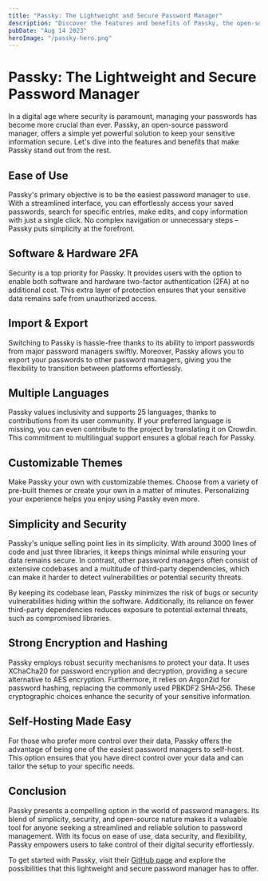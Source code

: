 ```yaml
---
title: "Passky: The Lightweight and Secure Password Manager"
description: "Discover the features and benefits of Passky, the open-source password manager."
pubDate: "Aug 14 2023"
heroImage: "/passky-hero.png"
---
```


# Passky: The Lightweight and Secure Password Manager

In a digital age where security is paramount, managing your passwords has become more crucial than ever. Passky, an open-source password manager, offers a simple yet powerful solution to keep your sensitive information secure. Let's dive into the features and benefits that make Passky stand out from the rest.

## **Ease of Use**

Passky's primary objective is to be the easiest password manager to use. With a streamlined interface, you can effortlessly access your saved passwords, search for specific entries, make edits, and copy information with just a single click. No complex navigation or unnecessary steps – Passky puts simplicity at the forefront.

## **Software & Hardware 2FA**

Security is a top priority for Passky. It provides users with the option to enable both software and hardware two-factor authentication (2FA) at no additional cost. This extra layer of protection ensures that your sensitive data remains safe from unauthorized access.

## **Import & Export**

Switching to Passky is hassle-free thanks to its ability to import passwords from major password managers swiftly. Moreover, Passky allows you to export your passwords to other password managers, giving you the flexibility to transition between platforms effortlessly.

## **Multiple Languages**

Passky values inclusivity and supports 25 languages, thanks to contributions from its user community. If your preferred language is missing, you can even contribute to the project by translating it on Crowdin. This commitment to multilingual support ensures a global reach for Passky.

## **Customizable Themes**

Make Passky your own with customizable themes. Choose from a variety of pre-built themes or create your own in a matter of minutes. Personalizing your experience helps you enjoy using Passky even more.

## **Simplicity and Security**

Passky's unique selling point lies in its simplicity. With around 3000 lines of code and just three libraries, it keeps things minimal while ensuring your data remains secure. In contrast, other password managers often consist of extensive codebases and a multitude of third-party dependencies, which can make it harder to detect vulnerabilities or potential security threats.

By keeping its codebase lean, Passky minimizes the risk of bugs or security vulnerabilities hiding within the software. Additionally, its reliance on fewer third-party dependencies reduces exposure to potential external threats, such as compromised libraries.

## **Strong Encryption and Hashing**

Passky employs robust security mechanisms to protect your data. It uses XChaCha20 for password encryption and decryption, providing a secure alternative to AES encryption. Furthermore, it relies on Argon2id for password hashing, replacing the commonly used PBKDF2 SHA-256. These cryptographic choices enhance the security of your sensitive information.

## **Self-Hosting Made Easy**

For those who prefer more control over their data, Passky offers the advantage of being one of the easiest password managers to self-host. This option ensures that you have direct control over your data and can tailor the setup to your specific needs.

## **Conclusion**

Passky presents a compelling option in the world of password managers. Its blend of simplicity, security, and open-source nature makes it a valuable tool for anyone seeking a streamlined and reliable solution to password management. With its focus on ease of use, data security, and flexibility, Passky empowers users to take control of their digital security effortlessly.

To get started with Passky, visit their [GitHub page](https://github.com/passky/passky) and explore the possibilities that this lightweight and secure password manager has to offer.
